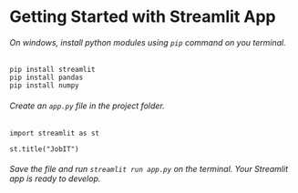 # Getting Started with Streamlit App

###### On windows, install python modules using `pip` command on you terminal.

```
pip install streamlit
pip install pandas
pip install numpy

```
###### Create an `app.py` file in the project folder.

```
import streamlit as st

st.title("JobIT")
```
###### Save the file and run `streamlit run app.py` on the terminal. Your Streamlit app is ready to develop.

